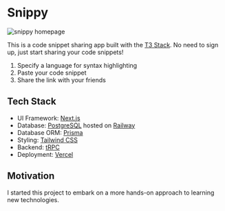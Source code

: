 # Snippy
![snippy homepage](https://user-images.githubusercontent.com/38955962/211599904-b6c8905c-1449-4d79-a24c-ae90578fc611.png)

This is a code snippet sharing app built with the [T3 Stack](https://create.t3.gg/).
No need to sign up, just start sharing your code snippets!
1. Specify a language for syntax highlighting
2. Paste your code snippet
3. Share the link with your friends

## Tech Stack

- UI Framework: [Next.js](https://nextjs.org)
- Database: [PostgreSQL](https://postgresql.org) hosted on [Railway](https://railway.app)
- Database ORM: [Prisma](https://prisma.io)
- Styling: [Tailwind CSS](https://tailwindcss.com)
- Backend: [tRPC](https://trpc.io)
- Deployment: [Vercel](https://vercel.com)

## Motivation

I started this project to embark on a more hands-on approach to learning new technologies.